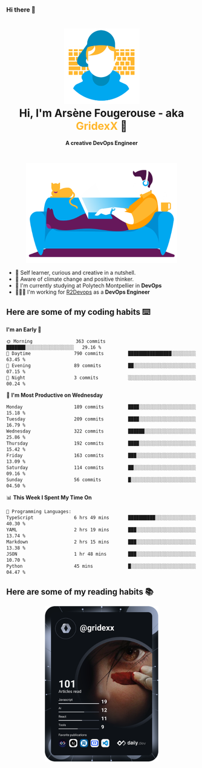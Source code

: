 ### Hi there 👋

<!--
**GridexX/gridexx** is a ✨ _special_ ✨ repository because its `README.md` (this file) appears on your GitHub profile.

Here are some ideas to get you started:

- 🔭 I’m currently working on ...
- 🌱 I’m currently learning ...
- 👯 I’m looking to collaborate on ...
- 🤔 I’m looking for help with ...
- 💬 Ask me about ...
- 📫 How to reach me: ...
- 😄 Pronouns: ...
- ⚡ Fun fact: ...
-->


<!-- Header -->
<h1 align="center">
  <img src="./images/user_profile.png" width="200">
  <br>
  Hi, I'm Arsène Fougerouse - aka <span style="color:#ffb72e">GridexX</span> 👋
</h1>


<p align="center">
  <b>A creative DevOps Engineer </b>
</p>
<br/>
<p align="center">
  <img src="./images/man_couch.png" width="400">
</p>

- 🎨 Self learner, curious and creative in a nutshell. 
- 🌱 Aware of climate change and positive thinker.
- 📕 I'm currently studying at Polytech Montpellier in **DevOps**
- 👨🏻‍💻 I'm working for [R2Devops](https://r2devops.io) as a **DevOps Engineer**


## Here are some of my coding habits ⌨️

<!-- Add a section about tech and Ops stack
  Like this one : https://github.com/Xanthus58#-tech-stack
-->
<!--START_SECTION:waka-->
**I'm an Early 🐤** 

```text
🌞 Morning                363 commits         ███████░░░░░░░░░░░░░░░░░░   29.16 % 
🌆 Daytime                790 commits         ████████████████░░░░░░░░░   63.45 % 
🌃 Evening                89 commits          ██░░░░░░░░░░░░░░░░░░░░░░░   07.15 % 
🌙 Night                  3 commits           ░░░░░░░░░░░░░░░░░░░░░░░░░   00.24 % 
```
📅 **I'm Most Productive on Wednesday** 

```text
Monday                   189 commits         ████░░░░░░░░░░░░░░░░░░░░░   15.18 % 
Tuesday                  209 commits         ████░░░░░░░░░░░░░░░░░░░░░   16.79 % 
Wednesday                322 commits         ██████░░░░░░░░░░░░░░░░░░░   25.86 % 
Thursday                 192 commits         ████░░░░░░░░░░░░░░░░░░░░░   15.42 % 
Friday                   163 commits         ███░░░░░░░░░░░░░░░░░░░░░░   13.09 % 
Saturday                 114 commits         ██░░░░░░░░░░░░░░░░░░░░░░░   09.16 % 
Sunday                   56 commits          █░░░░░░░░░░░░░░░░░░░░░░░░   04.50 % 
```


📊 **This Week I Spent My Time On** 

```text
💬 Programming Languages: 
TypeScript               6 hrs 49 mins       ██████████░░░░░░░░░░░░░░░   40.30 % 
YAML                     2 hrs 19 mins       ███░░░░░░░░░░░░░░░░░░░░░░   13.74 % 
Markdown                 2 hrs 15 mins       ███░░░░░░░░░░░░░░░░░░░░░░   13.38 % 
JSON                     1 hr 48 mins        ███░░░░░░░░░░░░░░░░░░░░░░   10.70 % 
Python                   45 mins             █░░░░░░░░░░░░░░░░░░░░░░░░   04.47 % 
```


<!--END_SECTION:waka-->

## Here are some of my reading habits 📚
<div  align="center">
  <img src="./images/devcard.svg" width="300">
</div>
